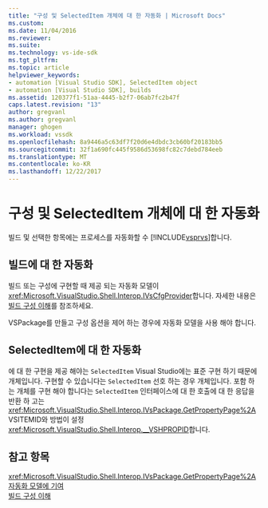 ```yaml
---
title: "구성 및 SelectedItem 개체에 대 한 자동화 | Microsoft Docs"
ms.custom: 
ms.date: 11/04/2016
ms.reviewer: 
ms.suite: 
ms.technology: vs-ide-sdk
ms.tgt_pltfrm: 
ms.topic: article
helpviewer_keywords:
- automation [Visual Studio SDK], SelectedItem object
- automation [Visual Studio SDK], builds
ms.assetid: 120377f1-51aa-4445-b2f7-06ab7fc2b47f
caps.latest.revision: "13"
author: gregvanl
ms.author: gregvanl
manager: ghogen
ms.workload: vssdk
ms.openlocfilehash: 8a9446a5c63df7f20d6e4dbdc3cb60bf20183bb5
ms.sourcegitcommit: 32f1a690fc445f9586d53698fc82c7debd784eeb
ms.translationtype: MT
ms.contentlocale: ko-KR
ms.lasthandoff: 12/22/2017
---
```

# <a name="automation-for-configuration-and-selecteditem-objects"></a>구성 및 SelectedItem 개체에 대 한 자동화
빌드 및 선택한 항목에는 프로세스를 자동화할 수 [!INCLUDE[vsprvs](../../code-quality/includes/vsprvs_md.md)]합니다.  
  
## <a name="automation-for-builds"></a>빌드에 대 한 자동화  
 빌드 또는 구성에 구현할 때 제공 되는 자동화 모델이 <xref:Microsoft.VisualStudio.Shell.Interop.IVsCfgProvider>합니다. 자세한 내용은 [빌드 구성 이해](../../ide/understanding-build-configurations.md)를 참조하세요.  
  
 VSPackage를 만들고 구성 옵션을 제어 하는 경우에 자동화 모델을 사용 해야 합니다.  
  
## <a name="automation-for-selecteditem"></a>SelectedItem에 대 한 자동화  
 에 대 한 구현을 제공 해야는 `SelectedItem` Visual Studio에는 표준 구현 하기 때문에 개체입니다. 구현할 수 있습니다는 `SelectedItem` 선호 하는 경우 개체입니다. 포함 하는 개체를 구현 해야 합니다는 `SelectedItem` 인터페이스에 대 한 호출에 대 한 응답을 반환 하 고는 <xref:Microsoft.VisualStudio.Shell.Interop.IVsPackage.GetPropertyPage%2A> VSITEMID와 방법이 설정 <xref:Microsoft.VisualStudio.Shell.Interop.__VSHPROPID>합니다.  
  
## <a name="see-also"></a>참고 항목  
 <xref:Microsoft.VisualStudio.Shell.Interop.IVsPackage.GetPropertyPage%2A>   
 [자동화 모델에 기여](../../extensibility/internals/contributing-to-the-automation-model.md)   
 [빌드 구성 이해](../../ide/understanding-build-configurations.md)